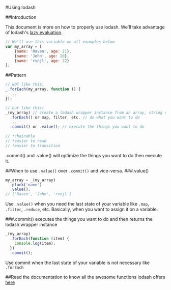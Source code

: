 #Using lodash

##Introduction

This document is more on how to properly use lodash. We'll take advantage of lodash's [lazy evaluation](http://filimanjaro.com/blog/2014/introducing-lazy-evaluation/).

```javascript
// We'll use this variable on all examples below
var my_array = [
	{name: 'Raven', age: 21},
	{name: 'John', age: 20},
	{name: 'rvnjl', age: 22}
];
```

##Pattern
```javascript
// NOT like this:
_.forEach(my_array, function () {
  ...
});

// but like this:
_(my_array) // create a lodash wrapper instance from an array, string or object
  .forEach() or map, filter, etc. // do what you want to do
  ...
  .commit() or .value(); // execute the things you want to do
  
// *chainable
// *easier to read
// *easier to transition
```
.commit() and .value() will optimize the things you want to do then execute it.

##When to use `.value()` over `.commit()` and vice-versa.
###.value()
```javascript
my_array = _(my_array)
  .pluck('name')
  .value();
// ['Raven', 'John', 'rvnjl']
```
Use `.value()` when you need the last state of your variable like `.map`, `.filter`, `.reduce`, etc. Basically, when you want to assign it on a variable.

###.commit()
executes the things you want to do and then returns the lodash wrapper instance
```javascript
_(my_array)
  .forEach(function (item) {
    console.log(item);
  })
  .commit();
```
Use commit when the last state of your variable is not necessary like `.forEach`

##Read the documentation to know all the awesome functions lodash offers [here](https://lodash.com/docs)
